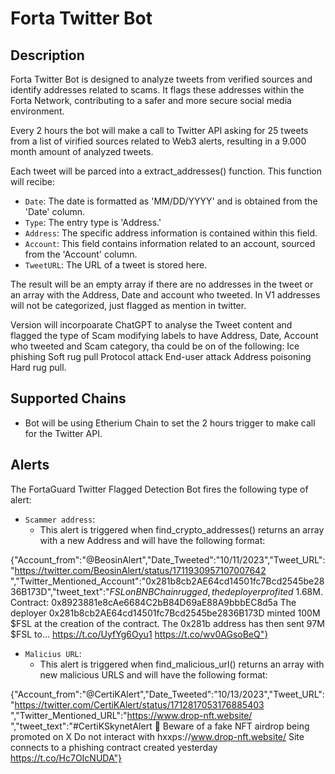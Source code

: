 # Forta Twitter Bot 

## Description

 Forta Twitter Bot is designed to analyze tweets from verified sources and identify addresses related to scams. It flags these addresses within the Forta Network, contributing to a safer and more secure social media environment.

Every 2 hours the bot will make a call to Twitter API asking for 25 tweets from a list of virified sources related to Web3 alerts, resulting in a 9.000 month amount of analyzed tweets. 

Each tweet will be parced into a extract_addresses() function. This function will recibe:
    
- `Date`: The date is formatted as 'MM/DD/YYYY' and is obtained from the 'Date' column.
- `Type`: The entry type is 'Address.'
- `Address`: The specific address information is contained within this field.
- `Account`: This field contains information related to an account, sourced from the 'Account' column.
- `TweetURL`: The URL of a tweet is stored here.

The result will be an empty array if there are no addresses in the tweet 
or an array with the Address, Date and account who tweeted. In V1 addresses will not be categorized, just flagged as mention in twitter.


Version will incorpoarate ChatGPT to analyse the Tweet content and flagged the type of Scam modifying labels to have  Address, Date,  Account who tweeted and Scam category, tha could be on of the following: 
Ice phishing
Soft rug pull
Protocol attack 
End-user attack
Address poisoning 
Hard rug pull.

## Supported Chains

- Bot will be using Etherium Chain to set the 2 hours trigger to make call for the Twitter API.


## Alerts

The FortaGuard Twitter Flagged Detection Bot fires the following type of alert:

- `Scammer address`:
  - This alert is triggered when find_crypto_addresses() returns an array with a new Address and will have the following format: 

 {"Account_from":"@BeosinAlert","Date_Tweeted":"10/11/2023","Tweet_URL":"https://twitter.com/BeosinAlert/status/1711930957107007642 ","Twitter_Mentioned_Account":"0x281b8cb2AE64cd14501fc7Bcd2545be2836B173D","tweet_text":"$FSL on BNB Chain rugged, the deployer profited ~$1.68M.  Contract: 0x8923881e8cAe6684C2bB84D69aE88A9bbbEC8d5a  The deployer  0x281b8cb2AE64cd14501fc7Bcd2545be2836B173D minted 100M $FSL at the creation of the contract.   The 0x281b address has then sent 97M $FSL to… https://t.co/UyfYg6Oyu1 https://t.co/wv0AGsoBeQ"}


- `Malicius URL`:
  - This alert is triggered when find_malicious_url() returns an array with new malicious URLS and will have the following format:
  
 {"Account_from":"@CertiKAlert","Date_Tweeted":"10/13/2023","Tweet_URL":"https://twitter.com/CertiKAlert/status/1712817053176885403 ","Twitter_Mentioned_URL":"https://www.drop-nft.website/ ","tweet_text":"#CertiKSkynetAlert 🚨  Beware of a fake NFT airdrop being promoted on X  Do not interact with hxxps://www.drop-nft.website/  Site connects to a phishing contract created yesterday  https://t.co/Hc7OIcNUDA"}
  
